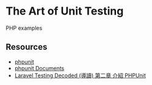 # The Art of Unit Testing

PHP examples


## Resources

- [phpunit](https://phpunit.de/)
- [phpunit Documents](https://phpunit.readthedocs.io/en/7.1)
- [Laravel Testing Decoded (導讀) 第二章 介紹 PHPUnit](https://blog.dtask.idv.tw/Books/Laravel_Testing_Decoded_Chapter_2/)
